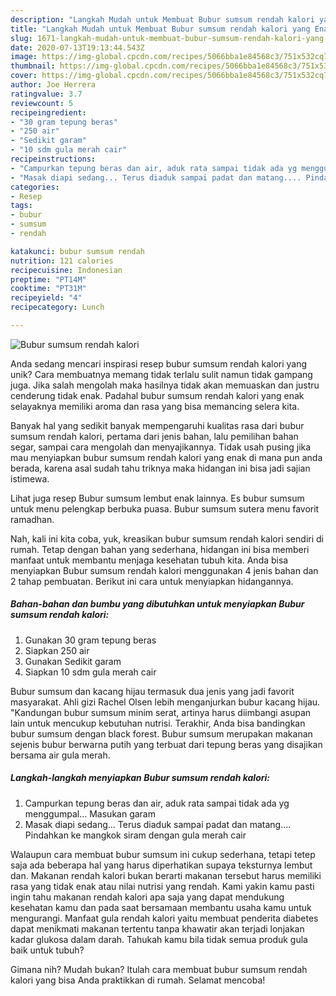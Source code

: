 ```yaml
---
description: "Langkah Mudah untuk Membuat Bubur sumsum rendah kalori yang Enak"
title: "Langkah Mudah untuk Membuat Bubur sumsum rendah kalori yang Enak"
slug: 1671-langkah-mudah-untuk-membuat-bubur-sumsum-rendah-kalori-yang-enak
date: 2020-07-13T19:13:44.543Z
image: https://img-global.cpcdn.com/recipes/5066bba1e84568c3/751x532cq70/bubur-sumsum-rendah-kalori-foto-resep-utama.jpg
thumbnail: https://img-global.cpcdn.com/recipes/5066bba1e84568c3/751x532cq70/bubur-sumsum-rendah-kalori-foto-resep-utama.jpg
cover: https://img-global.cpcdn.com/recipes/5066bba1e84568c3/751x532cq70/bubur-sumsum-rendah-kalori-foto-resep-utama.jpg
author: Joe Herrera
ratingvalue: 3.7
reviewcount: 5
recipeingredient:
- "30 gram tepung beras"
- "250 air"
- "Sedikit garam"
- "10 sdm gula merah cair"
recipeinstructions:
- "Campurkan tepung beras dan air, aduk rata sampai tidak ada yg menggumpal... Masukan garam"
- "Masak diapi sedang... Terus diaduk sampai padat dan matang.... Pindahkan ke mangkok siram dengan gula merah cair"
categories:
- Resep
tags:
- bubur
- sumsum
- rendah

katakunci: bubur sumsum rendah 
nutrition: 121 calories
recipecuisine: Indonesian
preptime: "PT14M"
cooktime: "PT31M"
recipeyield: "4"
recipecategory: Lunch

---
```



![Bubur sumsum rendah kalori](https://img-global.cpcdn.com/recipes/5066bba1e84568c3/751x532cq70/bubur-sumsum-rendah-kalori-foto-resep-utama.jpg)

Anda sedang mencari inspirasi resep bubur sumsum rendah kalori yang unik? Cara membuatnya memang tidak terlalu sulit namun tidak gampang juga. Jika salah mengolah maka hasilnya tidak akan memuaskan dan justru cenderung tidak enak. Padahal bubur sumsum rendah kalori yang enak selayaknya memiliki aroma dan rasa yang bisa memancing selera kita.

Banyak hal yang sedikit banyak mempengaruhi kualitas rasa dari bubur sumsum rendah kalori, pertama dari jenis bahan, lalu pemilihan bahan segar, sampai cara mengolah dan menyajikannya. Tidak usah pusing jika mau menyiapkan bubur sumsum rendah kalori yang enak di mana pun anda berada, karena asal sudah tahu triknya maka hidangan ini bisa jadi sajian istimewa.

Lihat juga resep Bubur sumsum lembut enak lainnya. Es bubur sumsum untuk menu pelengkap berbuka puasa. Bubur sumsum sutera menu favorit ramadhan.


Nah, kali ini kita coba, yuk, kreasikan bubur sumsum rendah kalori sendiri di rumah. Tetap dengan bahan yang sederhana, hidangan ini bisa memberi manfaat untuk membantu menjaga kesehatan tubuh kita. Anda bisa menyiapkan Bubur sumsum rendah kalori menggunakan 4 jenis bahan dan 2 tahap pembuatan. Berikut ini cara untuk menyiapkan hidangannya.

<!--inarticleads1-->

##### Bahan-bahan dan bumbu yang dibutuhkan untuk menyiapkan Bubur sumsum rendah kalori:

1. Gunakan 30 gram tepung beras
1. Siapkan 250 air
1. Gunakan Sedikit garam
1. Siapkan 10 sdm gula merah cair


Bubur sumsum dan kacang hijau termasuk dua jenis yang jadi favorit masyarakat. Ahli gizi Rachel Olsen lebih menganjurkan bubur kacang hijau. &#34;Kandungan bubur sumsum minim serat, artinya harus diimbangi asupan lain untuk mencukup kebutuhan nutrisi. Terakhir, Anda bisa bandingkan bubur sumsum dengan black forest. Bubur sumsum merupakan makanan sejenis bubur berwarna putih yang terbuat dari tepung beras yang disajikan bersama air gula merah. 

<!--inarticleads2-->

##### Langkah-langkah menyiapkan Bubur sumsum rendah kalori:

1. Campurkan tepung beras dan air, aduk rata sampai tidak ada yg menggumpal... Masukan garam
1. Masak diapi sedang... Terus diaduk sampai padat dan matang.... Pindahkan ke mangkok siram dengan gula merah cair


Walaupun cara membuat bubur sumsum ini cukup sederhana, tetapi tetep saja ada beberapa hal yang harus diperhatikan supaya teksturnya lembut dan. Makanan rendah kalori bukan berarti makanan tersebut harus memiliki rasa yang tidak enak atau nilai nutrisi yang rendah. Kami yakin kamu pasti ingin tahu makanan rendah kalori apa saja yang dapat mendukung kesehatan kamu dan pada saat bersamaan membantu usaha kamu untuk mengurangi. Manfaat gula rendah kalori yaitu membuat penderita diabetes dapat menikmati makanan tertentu tanpa khawatir akan terjadi lonjakan kadar glukosa dalam darah. Tahukah kamu bila tidak semua produk gula baik untuk tubuh? 

Gimana nih? Mudah bukan? Itulah cara membuat bubur sumsum rendah kalori yang bisa Anda praktikkan di rumah. Selamat mencoba!
